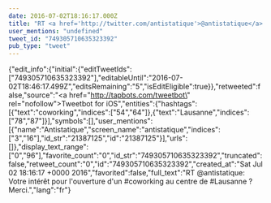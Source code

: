 ```yaml
---
date: 2016-07-02T18:16:17.000Z
title: "RT <a href='http://twitter.com/antistatique'>@antistatique</a>: Votre intérêt pour l'ouverture d'un #coworking au centre de #Lausanne ? Merci.″"
user_mentions: "undefined"
tweet_id: "749305710635323392"
pub_type: "tweet"
---
```

{"edit_info":{"initial":{"editTweetIds":["749305710635323392"],"editableUntil":"2016-07-02T18:46:17.499Z","editsRemaining":"5","isEditEligible":true}},"retweeted":false,"source":"<a href=\"http://tapbots.com/tweetbot\" rel=\"nofollow\">Tweetbot for iΟS</a>","entities":{"hashtags":[{"text":"coworking","indices":["54","64"]},{"text":"Lausanne","indices":["78","87"]}],"symbols":[],"user_mentions":[{"name":"Antistatique","screen_name":"antistatique","indices":["3","16"],"id_str":"21387125","id":"21387125"}],"urls":[]},"display_text_range":["0","96"],"favorite_count":"0","id_str":"749305710635323392","truncated":false,"retweet_count":"0","id":"749305710635323392","created_at":"Sat Jul 02 18:16:17 +0000 2016","favorited":false,"full_text":"RT @antistatique: Votre intérêt pour l'ouverture d'un #coworking au centre de #Lausanne ? Merci.","lang":"fr"}
